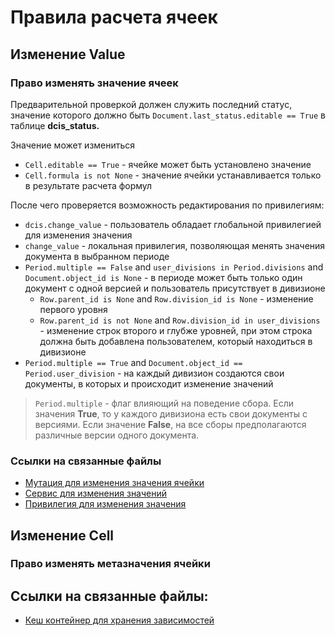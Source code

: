 # Правила расчета ячеек

## Изменение Value

### Право изменять значение ячеек

Предварительной проверкой должен служить последний статус, значение которого 
должно быть `Document.last_status.editable == True` в таблице **dcis_status.**

Значение может измениться
- `Cell.editable == True` - ячейке может быть установлено значение
- `Cell.formula is not None` - значение ячейки устанавливается только в результате расчета формул

После чего проверяется возможность редактирования по привилегиям:
- `dcis.change_value` - пользователь обладает глобальной привилегией для изменения значения
- `change_value` - локальная привилегия, позволяющая менять значения документа в выбранном периоде
- `Period.multiple == False` and `user_divisions in Period.divisions` and `Document.object_id is None` - в периоде 
  может быть только один документ с одной версией и пользователь присутствует в дивизионе
  - `Row.parent_id is None` and `Row.division_id is None` - изменение первого уровня
  - `Row.parent_id is not None` and `Row.division_id in user_divisions` - изменение строк второго и глубже уровней,
    при этом строка должна быть добавлена пользователем, который находиться в дивизионе
- `Period.multiple == True` and `Document.object_id == Period.user_division` - на каждый дивизион создаются свои
  документы, в которых и происходит изменение значений

> `Period.multiple` - флаг влияющий на поведение сбора. Если значения **True**, то у каждого дивизиона есть свои
> документы с версиями. Если значение **False**, на все сборы предполагаются различные версии одного документа.


### Ссылки на связанные файлы

- [Мутация для изменения значения ячейки](../server/apps/dcis/schema/mutations/value_mutations.py)
- [Сервис для изменения значений](../server/apps/dcis/services/value_services.py)
- [Привилегия для изменения значения](../server/apps/dcis/permissions/value_permissions.py)

## Изменение Cell

### Право изменять метазначения ячейки

## Ссылки на связанные файлы:

- [Кеш контейнер для хранения зависимостей](../server/apps/dcis/services/sheet_cache_service.py)